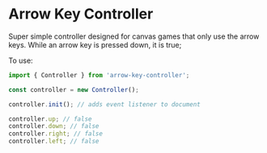 # Arrow Key Controller

Super simple controller designed for canvas games that only use the arrow keys. While an arrow key is pressed down, it is true;

To use:

```javascript
import { Controller } from 'arrow-key-controller';

const controller = new Controller();

controller.init(); // adds event listener to document

controller.up; // false
controller.down; // false
controller.right; // false
controller.left; // false
```
